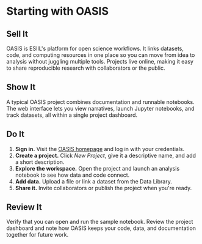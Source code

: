 # Starting with OASIS

## Sell It
OASIS is ESIIL's platform for open science workflows. It links datasets, code,
and computing resources in one place so you can move from idea to analysis
without juggling multiple tools. Projects live online, making it easy to share
reproducible research with collaborators or the public.

## Show It
A typical OASIS project combines documentation and runnable notebooks. The web
interface lets you view narratives, launch Jupyter notebooks, and track
datasets, all within a single project dashboard.

## Do It
1. **Sign in.** Visit the [OASIS homepage](../index.md) and log in with your
   credentials.
2. **Create a project.** Click *New Project*, give it a descriptive name, and
   add a short description.
3. **Explore the workspace.** Open the project and launch an analysis notebook
   to see how data and code connect.
4. **Add data.** Upload a file or link a dataset from the Data Library.
5. **Share it.** Invite collaborators or publish the project when you're ready.

## Review It
Verify that you can open and run the sample notebook. Review the project
dashboard and note how OASIS keeps your code, data, and documentation together
for future work.

